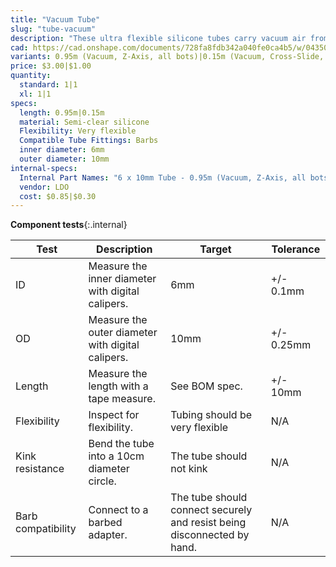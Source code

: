 ```yaml
---
title: "Vacuum Tube"
slug: "tube-vacuum"
description: "These ultra flexible silicone tubes carry vacuum air from the vacuum pump to the UTM."
cad: https://cad.onshape.com/documents/728fa8fdb342a040fe0ca4b5/w/0435033a7c78b02e71d0f721/e/9b455c66a9509c363d73cbbb?renderMode=0&uiState=6255dedf46b4a5023f0b2d28
variants: 0.95m (Vacuum, Z-Axis, all bots)|0.15m (Vacuum, Cross-Slide, all bots)
price: $3.00|$1.00
quantity:
  standard: 1|1
  xl: 1|1
specs:
  length: 0.95m|0.15m
  material: Semi-clear silicone
  Flexibility: Very flexible
  Compatible Tube Fittings: Barbs
  inner diameter: 6mm
  outer diameter: 10mm
internal-specs:
  Internal Part Names: "6 x 10mm Tube - 0.95m (Vacuum, Z-Axis, all bots)|6 x 10mm Tube - 0.15m (Vacuum, Cross-Slide, all bots)"
  vendor: LDO
  cost: $0.85|$0.30
---
```


**Component tests**{:.internal}

|Test         |Description  |Target       |Tolerance    |
|-------------|-------------|-------------|-------------|
|ID           |Measure the inner diameter with digital calipers.|6mm|+/- 0.1mm
|OD           |Measure the outer diameter with digital calipers.|10mm|+/- 0.25mm
|Length       |Measure the length with a tape measure.|See BOM spec.|+/- 10mm
|Flexibility  |Inspect for flexibility.|Tubing should be very flexible|N/A
|Kink resistance|Bend the tube into a 10cm diameter circle.|The tube should not kink|N/A
|Barb compatibility|Connect to a barbed adapter.|The tube should connect securely and resist being disconnected by hand.|N/A
